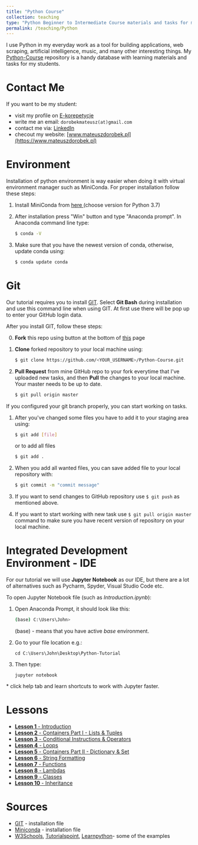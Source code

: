 ```yaml
---
title: "Python Course"
collection: teaching
type: "Python Beginner to Intermediate Course materials and tasks for my students."
permalink: /teaching/Python
---
```


I use Python in my everyday work as a tool for building applications, web scraping, artificial intelligence, music, and many other interesting things. My [Python-Course](https://github.com/SaxMan96/Python-Course) repository is a handy database with learning materials and tasks for my students.

# Contact Me

If you want to be my student:

- visit my profile on [E-korepetycje](https://www.e-korepetycje.net/mateuszdorobek)
- write me an email: `dorobekmateusz(at)gmail.com`
- contact me via: [LinkedIn](https://www.linkedin.com/in/mateuszdorobek/) 
- checout my website: [www.mateuszdorobek.pl](https://www.mateuszdorobek.pl)

# Environment

Installation of python environment is way easier when doing it with virtual environment manager such as MiniConda.  For proper installation follow these steps:

1. Install MiniConda from [here ](https://docs.conda.io/en/latest/miniconda.html) (choose version for Python 3.7)

2. After installation press "Win" button and type "Anaconda prompt". In Anaconda command line type:

   ```bash
   $ conda -V
   ```

3. Make  sure that you have the newest version of conda, otherwise, update conda using:

   ```bash
   $ conda update conda
   ```


# Git

Our tutorial requires you to install [GIT](https://git-scm.com/downloads). Select **Git Bash** during installation and use this command line when using GIT. At first use there will be pop up to enter your GitHub login data.

After you install GIT, follow these steps:

0. **Fork** this repo using button at the bottom of [this](https://github.com/SaxMan96/Python-Course) page

1. **Clone** forked repository to your local machine using:

   ```bash
   $ git clone https://github.com/<YOUR_USERNAME>/Python-Course.git
   ```
   
2. **Pull Request** from mine GitHub repo to your fork everytime that I've uploaded new tasks, and then **Pull** the changes to your local machine. Your master needs to be up to date.

   ```bash
   $ git pull origin master
   ```

If you configured your git branch properly, you can start working on tasks. 

1. After you've changed some files you have to add it to your staging area using:

    ```bash
    $ git add [file]  
    ```
    or to add all files
   
    ```bash
    $ git add .
    ```
    
2. When you add all wanted files, you can save added file to your local repository with:

    ```bash
    $ git commit -m "commit message"
    ```
    
3. If you want to send changes to GitHub repository use ```$ git push``` as mentioned above.

4. If you want to start working with new task use ```$ git pull origin master``` command to make sure you have recent version of repository on your local machine.

# Integrated Development Environment - IDE

For our tutorial we will use **Jupyter Notebook** as our IDE, but there are a lot of alternatives such as Pycharm, Spyder, Visual Studio Code etc.

To open Jupyter Notebook file (such as *Introduction.ipynb*):

1. Open Anaconda Prompt, it should look like this:

   ```bash
   (base) C:\Users\John>
   ```

   (base) - means that you have active *base* environment.

2. Go to your file location e.g.:

   ```
   cd C:\Users\John\Desktop\Python-Tutorial
   ```

3. Then type:

   ```
   jupyter notebook
   ```

\* click help tab and learn shortcuts to work with Jupyter faster.

# Lessons

- [**Lesson 1** - Introduction](https://github.com/SaxMan96/Python-Course/blob/master/lessons/Lesson%2001%20-%20Introduction.ipynb)
- [**Lesson 2** - Containers Part I - Lists & Tuples](https://github.com/SaxMan96/Python-Course/blob/master/lessons/Lesson%2002%20-%20Containers%20Part%20I%20-%20Lists%20%26%20Tuples.ipynb)
- [**Lesson 3** - Conditional Instructions & Operators](https://github.com/SaxMan96/Python-Course/blob/master/lessons/Lesson%2003%20-%20Conditional%20Instructions%20%26%20Operators.ipynb)
- [**Lesson 4** - Loops](https://github.com/SaxMan96/Python-Tutorial/blob/master/lessons/Lesson%2004%20-%20Loops.ipynb)
- [**Lesson 5** - Containers Part II - Dictionary & Set](https://github.com/SaxMan96/Python-Tutorial/blob/master/lessons/Lesson%2005%20-%20Containers%20Part%20II%20-%20Dictionary%20%26%20Set.ipynb)
- [**Lesson 6** - String Formatting](https://github.com/SaxMan96/Python-Tutorial/blob/master/lessons/Lesson%2006%20-%20String%20Formatting.ipynb)
- [**Lesson 7** - Functions](https://github.com/SaxMan96/Python-Tutorial/blob/master/lessons/Lesson%2007%20-%20Functions.ipynb)
- [**Lesson 8** - Lambdas](https://github.com/SaxMan96/Python-Tutorial/blob/master/lessons/Lesson%2008%20-%20Lambdas.ipynb)
- [**Lesson 9** - Classes](https://github.com/SaxMan96/Python-Tutorial/blob/master/lessons/Lesson%2009%20-%20Classes.ipynb)
- [**Lesson 10** - Inheritance](https://github.com/SaxMan96/Python-Tutorial/blob/master/lessons/Lesson%2010%20-%20Inheritance.ipynb)

# Sources

- [GIT](https://git-scm.com/downloads) - installation file
- [Miniconda](https://docs.conda.io/en/latest/miniconda.html) - installation file
- [W3Schools](www.w3schools.com/python), [Tutorialspoint](www.tutorialspoint.com/python), [Learnpython](www.learnpython.org)- some of the examples